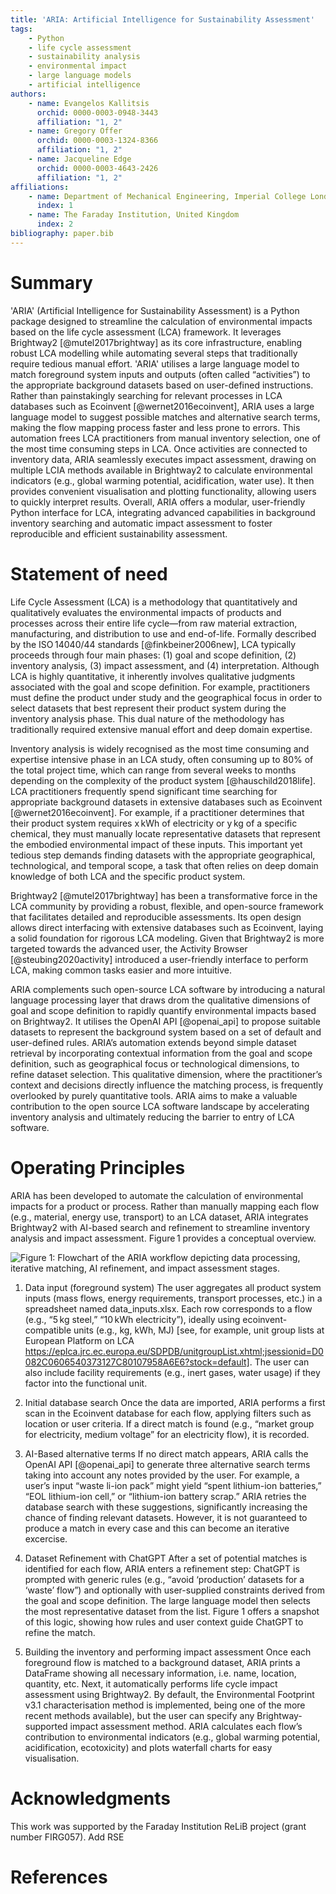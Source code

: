 ```yaml
---
title: 'ARIA: Artificial Intelligence for Sustainability Assessment'
tags:
    - Python
    - life cycle assessment
    - sustainability analysis
    - environmental impact
    - large language models
    - artificial intelligence
authors:
    - name: Evangelos Kallitsis
      orchid: 0000-0003-0948-3443
      affiliation: "1, 2"
    - name: Gregory Offer
      orchid: 0000-0003-1324-8366
      affiliation: "1, 2"
    - name: Jacqueline Edge
      orchid: 0000-0003-4643-2426
      affiliation: "1, 2"
affiliations:
    - name: Department of Mechanical Engineering, Imperial College London, United Kingdom
      index: 1
    - name: The Faraday Institution, United Kingdom
      index: 2
bibliography: paper.bib
---
```


# Summary
'ARIA' (Artificial Intelligence for Sustainability Assessment) is a Python package designed to streamline the calculation of environmental impacts based on the life cycle assessment (LCA) framework. It leverages Brightway2 [@mutel2017brightway] as its core infrastructure, enabling robust LCA modelling while automating several steps that traditionally require tedious manual effort. 'ARIA' utilises a large language model to match foreground system inputs and outputs (often called “activities”) to the appropriate background datasets based on user-defined instructions. Rather than painstakingly searching for relevant processes in LCA databases such as Ecoinvent [@wernet2016ecoinvent], ARIA uses a large language model to suggest possible matches and alternative search terms, making the flow mapping process faster and less prone to errors. This automation frees LCA practitioners from manual inventory selection, one of the most time consuming steps in LCA. Once activities are connected to inventory data, ARIA seamlessly executes impact assessment, drawing on multiple LCIA methods available in Brightway2 to calculate environmental indicators (e.g., global warming potential, acidification, water use). It then provides convenient visualisation and plotting functionality, allowing users to quickly interpret results. Overall, ARIA offers a modular, user-friendly Python interface for LCA, integrating advanced capabilities in background inventory searching and automatic impact assessment to foster reproducible and efficient sustainability assessment.

# Statement of need
Life Cycle Assessment (LCA) is a methodology that quantitatively and qualitatively evaluates the environmental impacts of products and processes across their entire life cycle—from raw material extraction, manufacturing, and distribution to use and end-of-life. Formally described by the ISO 14040/44 standards [@finkbeiner2006new], LCA typically proceeds through four main phases: (1) goal and scope definition, (2) inventory analysis, (3) impact assessment, and (4) interpretation. Although LCA is highly quantitative, it inherently involves qualitative judgments associated with the goal and scope definition. For example, practitioners must define the product under study and the geographical focus in order to select datasets that best represent their product system during the inventory analysis phase. This dual nature of the methodology has traditionally required extensive manual effort and deep domain expertise.

Inventory analysis is widely recognised as the most time consuming and expertise intensive phase in an LCA study, often consuming up to 80% of the total project time, which can range from several weeks to months depending on the complexity of the product system [@hauschild2018life]. LCA practitioners frequently spend significant time searching for appropriate background datasets in extensive databases such as Ecoinvent [@wernet2016ecoinvent]. For example, if a practitioner determines that their product system requires x kWh of electricity or y kg of a specific chemical, they must manually locate representative datasets that represent the embodied environmental impact of these inputs. This important yet tedious step demands finding datasets with the appropriate geographical, technological, and temporal scope, a task that often relies on deep domain knowledge of both LCA and the specific product system.

Brightway2 [@mutel2017brightway]  has been a transformative force in the LCA community by providing a robust, flexible, and open-source framework that facilitates detailed and reproducible assessments. Its open design allows direct interfacing with extensive databases such as Ecoinvent, laying a solid foundation for rigorous LCA modeling. Given that Brightway2 is more targeted towards the advanced user, the Activity Browser [@steubing2020activity] introduced a user-friendly interface to perform LCA, making common tasks easier and more intuitive.   

ARIA complements such open-source LCA software by introducing a natural language processing layer that draws drom the qualitative dimensions of goal and scope definition to rapidly quantify environmental impacts based on Brightway2. It utilises the OpenAI API [@openai_api] to propose suitable datasets to represent the background system based on a set of default and user-defined rules.
ARIA’s automation extends beyond simple dataset retrieval by incorporating contextual information from the goal and scope definition, such as geographical focus or technological dimensions, to refine dataset selection. This qualitative dimension, where the practitioner’s context and decisions directly influence the matching process, is frequently overlooked by purely quantitative tools. ARIA aims to make a valuable contribution to the open source LCA software landscape by accelerating inventory analysis and ultimately reducing the barrier to entry of LCA software. 

# Operating Principles
ARIA has been developed to automate the calculation of environmental impacts for a product or process. Rather than manually mapping each flow (e.g., material, energy use, transport) to an LCA dataset, ARIA integrates Brightway2 with AI-based search and refinement to streamline inventory analysis and impact assessment. Figure 1 provides a conceptual overview.

![Figure 1: Flowchart of the ARIA workflow depicting data processing, iterative matching, AI refinement, and impact assessment stages.](figures/aria_workflow.gv.png)

1. Data input (foreground system)
The user aggregates all product system inputs (mass flows, energy requirements, transport processes, etc.) in a spreadsheet named data_inputs.xlsx. Each row corresponds to a flow (e.g., “5 kg steel,” “10 kWh electricity”), ideally using ecoinvent-compatible units (e.g., kg, kWh, MJ) [see, for example, unit group lists at European Platform on LCA https://eplca.jrc.ec.europa.eu/SDPDB/unitgroupList.xhtml;jsessionid=D0082C0606540373127C80107958A6E6?stock=default]. The user can also include facility requirements (e.g., inert gases, water usage) if they factor into the functional unit.

2. Initial database search
Once the data are imported, ARIA performs a first scan in the Ecoinvent database for each flow, applying filters such as location or user criteria. If a direct match is found (e.g., “market group for electricity, medium voltage” for an electricity flow), it is recorded.

3. AI-Based alternative terms
If no direct match appears, ARIA calls the OpenAI API [@openai_api] to generate three alternative search terms taking into account any notes provided by the user. For example, a user’s input “waste li-ion pack” might yield “spent lithium-ion batteries,” “EOL lithium-ion cell,” or “lithium-ion battery scrap.” ARIA retries the database search with these suggestions, significantly increasing the chance of finding relevant datasets. However, it is not guaranteed to produce a match in every case and this can become an iterative excercise. 

4. Dataset Refinement with ChatGPT
After a set of potential matches is identified for each flow, ARIA enters a refinement step:
ChatGPT is prompted with generic rules (e.g., “avoid ‘production’ datasets for a ‘waste’ flow”) and optionally with user-supplied constraints derived from the goal and scope definition.
The large language model then selects the most representative dataset from the list. Figure 1 offers a snapshot of this logic, showing how rules and user context guide ChatGPT to refine the match.

5. Building the inventory and performing impact assessment
Once each foreground flow is matched to a background dataset, ARIA prints a DataFrame showing all necessary information, i.e. name, location, quantity, etc. Next, it automatically performs life cycle impact assessment using Brightway2. By default, the Environmental Footprint v3.1 characterisation method is implemented, being one of the more recent methods available), but the user can specify any Brightway-supported impact assessment method. ARIA calculates each flow’s contribution to environmental indicators (e.g., global warming potential, acidification, ecotoxicity) and plots waterfall charts for easy visualisation.

# Acknowledgments
This work was supported by the Faraday Institution ReLiB project (grant number FIRG057). Add RSE

# References







